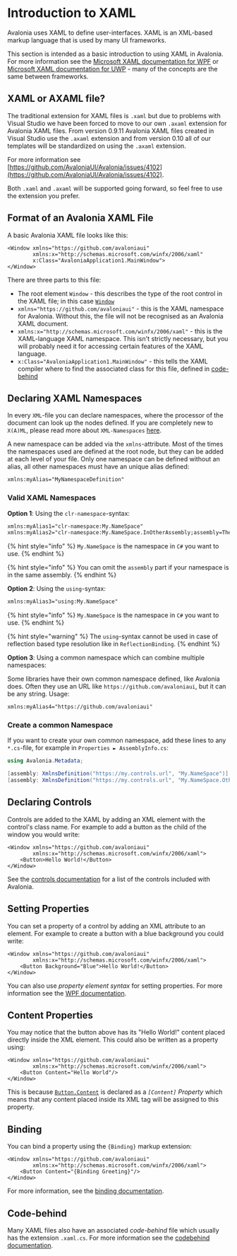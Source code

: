 # Introduction to XAML

Avalonia uses XAML to define user-interfaces. XAML is an XML-based markup language that is used by many UI frameworks.

This section is intended as a basic introduction to using XAML in Avalonia. For more information see the [Microsoft XAML documentation for WPF](https://docs.microsoft.com/en-us/dotnet/framework/wpf/advanced/xaml-overview-wpf) or [Microsoft XAML documentation for UWP](https://docs.microsoft.com/en-us/windows/uwp/xaml-platform/xaml-overview) - many of the concepts are the same between frameworks.

## XAML or AXAML file? <a id="xaml-or-axaml-file"></a>

The traditional extension for XAML files is `.xaml` but due to problems with Visual Studio we have been forced to move to our own `.axaml` extension for Avalonia XAML files. From version 0.9.11 Avalonia XAML files created in Visual Studio use the `.axaml` extension and from version 0.10 all of our templates will be standardized on using the `.axaml` extension.

For more information see [https://github.com/AvaloniaUI/Avalonia/issues/4102](https://github.com/AvaloniaUI/Avalonia/issues/4102).

Both `.xaml` and `.axaml` will be supported going forward, so feel free to use the extension you prefer.

## Format of an Avalonia XAML File <a id="format-of-an-avalonia-xaml-file"></a>

A basic Avalonia XAML file looks like this:

```markup
<Window xmlns="https://github.com/avaloniaui"
        xmlns:x="http://schemas.microsoft.com/winfx/2006/xaml"
        x:Class="AvaloniaApplication1.MainWindow">
</Window>
```

There are three parts to this file:

* The root element `Window` - this describes the type of the root control in the XAML file; in this case [`Window`](http://reference.avaloniaui.net/api/Avalonia.Controls/Window/)
* `xmlns="https://github.com/avaloniaui"` - this is the XAML namespace for Avalonia. Without this, the file will not be recognised as an Avalonia XAML document.
* `xmlns:x="http://schemas.microsoft.com/winfx/2006/xaml"` - this is the XAML-language XAML namespace. This isn't strictly necessary, but you will probably need it for accessing certain features of the XAML language.
* `x:Class="AvaloniaApplication1.MainWindow"` - this tells the XAML compiler where to find the associated class for this file, defined in [code-behind](https://docs.avaloniaui.net/guides/basics/code-behind)

## Declaring XAML Namespaces

In every `XML`-file you can declare namespaces, where the processor of the document can look up the nodes defined. If you are completely new to `X(A)ML`, please read more about `XML-Namespaces` [here](https://docs.microsoft.com/en-us/dotnet/standard/data/xml/managing-namespaces-in-an-xml-document).

A new namespace can be added via the `xmlns`-attribute. Most of the times the namespaces used are defined at the root node, but they can be added at each level of your file. Only one namespace can be defined without an alias, all other namespaces must have an unique alias defined: 

```xml
xmlns:myAlias="MyNamespaceDefinition"
```

### Valid XAML Namespaces

**Option 1**: Using the `clr-namespace`-syntax: 

```xml
xmlns:myAlias1="clr-namespace:My.NameSpace"
xmlns:myAlias2="clr-namespace:My.NameSpace.InOtherAssembly;assembly=TheOtherAssembly"
```

{% hint style="info" %} `My.NameSpace` is the namespace in `C#` you want to use. {% endhint %}

{% hint style="info" %} You can omit the `assembly` part if your namespace is in the same assembly. {% endhint %}

**Option 2**: Using the `using`-syntax: 

```xml
xmlns:myAlias3="using:My.NameSpace"
```

{% hint style="info" %} `My.NameSpace` is the namespace in `C#` you want to use. {% endhint %}

{% hint style="warning" %} The `using`-syntax cannot be used in case of reflection based type resolution like in `ReflectionBinding`. {% endhint %}

**Option 3**: Using a common namespace which can combine multiple namespaces: 

Some libraries have their own common namespace defined, like Avalonia does. Often they use an URL like `https://github.com/avaloniaui`, but it can be any string. Usage: 

```xml
xmlns:myAlias4="https://github.com/avaloniaui"
```

### Create a common Namespace

If you want to create your own common namespace, add these lines to any `*.cs`-file, for example in `Properties ► AssemblyInfo.cs`:

```cs
using Avalonia.Metadata;

[assembly: XmlnsDefinition("https://my.controls.url", "My.NameSpace")]
[assembly: XmlnsDefinition("https://my.controls.url", "My.NameSpace.Other")]
```

## Declaring Controls <a id="declaring-controls"></a>

Controls are added to the XAML by adding an XML element with the control's class name. For example to add a button as the child of the window you would write:

```markup
<Window xmlns="https://github.com/avaloniaui"
        xmlns:x="http://schemas.microsoft.com/winfx/2006/xaml">
    <Button>Hello World!</Button>
</Window>
```

See the [controls documentation](https://docs.avaloniaui.net/docs/controls) for a list of the controls included with Avalonia.

## Setting Properties <a id="setting-properties"></a>

You can set a property of a control by adding an XML attribute to an element. For example to create a button with a blue background you could write:

```markup
<Window xmlns="https://github.com/avaloniaui"
        xmlns:x="http://schemas.microsoft.com/winfx/2006/xaml">
    <Button Background="Blue">Hello World!</Button>
</Window>
```

You can also use _property element syntax_ for setting properties. For more information see the [WPF documentation](https://docs.microsoft.com/en-us/dotnet/framework/wpf/advanced/xaml-overview-wpf#property-element-syntax).

## Content Properties <a id="content-properties"></a>

You may notice that the button above has its "Hello World!" content placed directly inside the XML element. This could also be written as a property using:

```markup
<Window xmlns="https://github.com/avaloniaui"
        xmlns:x="http://schemas.microsoft.com/winfx/2006/xaml">
    <Button Content="Hello World"/>
</Window>
```

This is because [`Button.Content`](http://reference.avaloniaui.net/api/Avalonia.Controls/ContentControl/) is declared as a _`[Content]` Property_ which means that any content placed inside its XML tag will be assigned to this property.

## Binding <a id="binding"></a>

You can bind a property using the `{Binding}` markup extension:

```markup
<Window xmlns="https://github.com/avaloniaui"
        xmlns:x="http://schemas.microsoft.com/winfx/2006/xaml">
    <Button Content="{Binding Greeting}"/>
</Window>
```

For more information, see the [binding documentation](https://docs.avaloniaui.net/docs/data-binding).

## Code-behind <a id="code-behind"></a>

Many XAML files also have an associated _code-behind_ file which usually has the extension `.xaml.cs`. For more information see the [codebehind documentation](https://docs.avaloniaui.net/guides/basics/code-behind).

